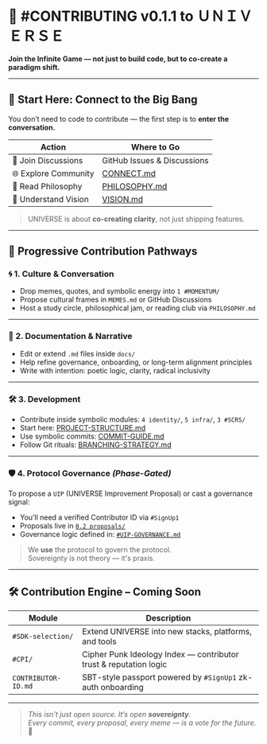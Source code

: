 # 🤝 #CONTRIBUTING v0.1.1 to ＵＮＩＶＥＲＳＥ  
**Join the Infinite Game — not just to build code, but to co-create a paradigm shift.**

---

## 🌌 Start Here: Connect to the Big Bang

You don’t need to code to contribute — the first step is to **enter the conversation.**

| Action                | Where to Go                                  |
|-----------------------|----------------------------------------------|
| 💬 Join Discussions   | GitHub Issues & Discussions                  |
| 🌐 Explore Community  | [CONNECT.md](docs/CONNECT.md)                |
| 🧠 Read Philosophy    | [PHILOSOPHY.md](docs/PHILOSOPHY.md)          |
| 📜 Understand Vision  | [VISION.md](docs/VISION.md)                  |

> UNIVERSE is about **co-creating clarity**, not just shipping features.

---

## 🧭 Progressive Contribution Pathways

### 🌀 1. Culture & Conversation  
- Drop memes, quotes, and symbolic energy into `1 #MOMENTUM/`  
- Propose cultural frames in `MEMES.md` or GitHub Discussions  
- Host a study circle, philosophical jam, or reading club via `PHILOSOPHY.md`

---

### 📜 2. Documentation & Narrative  
- Edit or extend `.md` files inside `docs/`  
- Help refine governance, onboarding, or long-term alignment principles  
- Write with intention: poetic logic, clarity, radical inclusivity  

---

### 🛠 3. Development  
- Contribute inside symbolic modules: `4 identity/`, `5 infra/`, `3 #SCRS/`  
- Start here: [PROJECT-STRUCTURE.md](docs/PROJECT-STRUCTURE.md)  
- Use symbolic commits: [COMMIT-GUIDE.md](docs/COMMIT-GUIDE.md)  
- Follow Git rituals: [BRANCHING-STRATEGY.md](docs/BRANCHING-STRATEGY.md)

---

### 🛡 4. Protocol Governance *(Phase-Gated)*

To propose a `UIP` (UNIVERSE Improvement Proposal) or cast a governance signal:  
- You’ll need a verified Contributor ID via `#SignUp1`  
- Proposals live in [`0.2 proposals/`](0%20%23DAO%20-%20The%20Layer%20Zero/0.2%20proposals/)  
- Governance logic defined in: [`#UIP-GOVERNANCE.md`](0%20%23DAO%20-%20The%20Layer%20Zero/0.2%20proposals/%23UIP-GOVERNANCE.md)

> We **use** the protocol to govern the protocol.  
> Sovereignty is not theory — it's praxis.

---

## 🛠 Contribution Engine – Coming Soon

| Module                | Description                                                        |
|-----------------------|--------------------------------------------------------------------|
| `#SDK-selection/`     | Extend UNIVERSE into new stacks, platforms, and tools              |
| `#CPI/`               | Cipher Punk Ideology Index — contributor trust & reputation logic  |
| `CONTRIBUTOR-ID.md`   | SBT-style passport powered by `#SignUp1` zk-auth onboarding        |

---

> _This isn’t just open source. It’s open **sovereignty**._  
> _Every commit, every proposal, every meme — is a vote for the future._ 🌌
